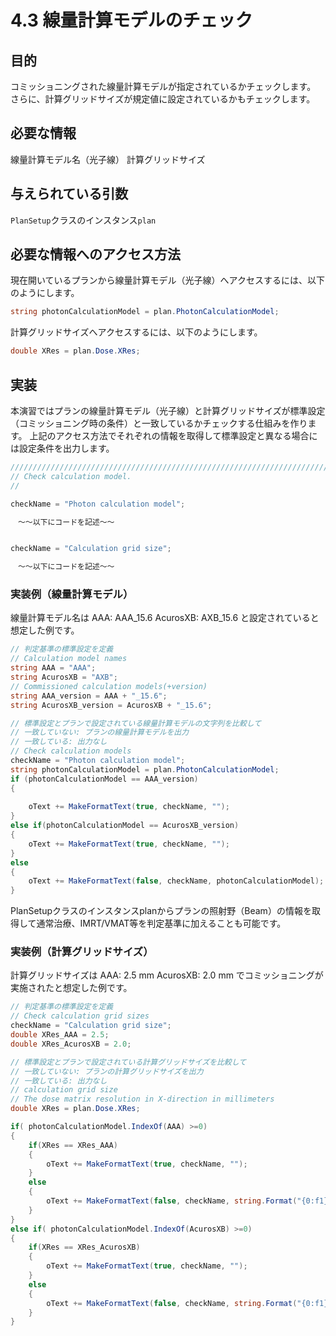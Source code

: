 # 4.3 線量計算モデルのチェック

## 目的

コミッショニングされた線量計算モデルが指定されているかチェックします。
さらに、計算グリッドサイズが規定値に設定されているかもチェックします。

## 必要な情報

線量計算モデル名（光子線）
計算グリッドサイズ

## 与えられている引数

`PlanSetup`クラスのインスタンス`plan`

## 必要な情報へのアクセス方法

現在開いているプランから線量計算モデル（光子線）へアクセスするには、以下のようにします。

```csharp
string photonCalculationModel = plan.PhotonCalculationModel;
```

計算グリッドサイズへアクセスするには、以下のようにします。

```csharp
double XRes = plan.Dose.XRes;
```

## 実装

本演習ではプランの線量計算モデル（光子線）と計算グリッドサイズが標準設定（コミッショニング時の条件）と一致しているかチェックする仕組みを作ります。
上記のアクセス方法でそれぞれの情報を取得して標準設定と異なる場合には設定条件を出力します。

```csharp
////////////////////////////////////////////////////////////////////////////////
// Check calculation model.
//

checkName = "Photon calculation model";

　～～以下にコードを記述～～


checkName = "Calculation grid size";

　～～以下にコードを記述～～
```

### 実装例（線量計算モデル）

線量計算モデル名は
AAA: AAA_15.6
AcurosXB: AXB_15.6
と設定されていると想定した例です。

```csharp
// 判定基準の標準設定を定義
// Calculation model names
string AAA = "AAA";
string AcurosXB = "AXB";
// Commissioned calculation models(+version)
string AAA_version = AAA + "_15.6";        
string AcurosXB_version = AcurosXB + "_15.6";

// 標準設定とプランで設定されている線量計算モデルの文字列を比較して
// 一致していない: プランの線量計算モデルを出力
// 一致している: 出力なし
// Check calculation models
checkName = "Photon calculation model";
string photonCalculationModel = plan.PhotonCalculationModel;
if (photonCalculationModel == AAA_version)
{
    
    oText += MakeFormatText(true, checkName, "");
}
else if(photonCalculationModel == AcurosXB_version)
{
    oText += MakeFormatText(true, checkName, "");
}
else
{
    oText += MakeFormatText(false, checkName, photonCalculationModel);
}
```

PlanSetupクラスのインスタンスplanからプランの照射野（Beam）の情報を取得して通常治療、IMRT/VMAT等を判定基準に加えることも可能です。


### 実装例（計算グリッドサイズ）

計算グリッドサイズは
AAA: 2.5 mm
AcurosXB: 2.0 mm
でコミッショニングが実施されたと想定した例です。

```csharp
// 判定基準の標準設定を定義
// Check calculation grid sizes
checkName = "Calculation grid size";
double XRes_AAA = 2.5;
double XRes_AcurosXB = 2.0;

// 標準設定とプランで設定されている計算グリッドサイズを比較して
// 一致していない: プランの計算グリッドサイズを出力
// 一致している: 出力なし
// calculation grid size
// The dose matrix resolution in X-direction in millimeters
double XRes = plan.Dose.XRes;

if( photonCalculationModel.IndexOf(AAA) >=0)
{
    if(XRes == XRes_AAA)
    {
        oText += MakeFormatText(true, checkName, "");
	}
    else
    {
        oText += MakeFormatText(false, checkName, string.Format("{0:f1}", XRes) + " -> " + string.Format("{0:f1}", XRes_AAA));
	}
}
else if( photonCalculationModel.IndexOf(AcurosXB) >=0)
{
    if(XRes == XRes_AcurosXB)
    {
        oText += MakeFormatText(true, checkName, "");
	}
    else
    {
        oText += MakeFormatText(false, checkName, string.Format("{0:f1}", XRes) + " -> " + string.Format("{0:f1}", XRes_AcurosXB));
	}
}

```
